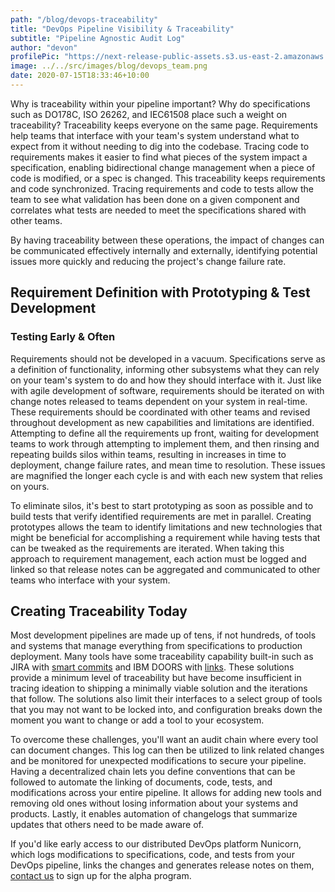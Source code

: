 ```yaml
---
path: "/blog/devops-traceability"
title: "DevOps Pipeline Visibility & Traceability"
subtitle: "Pipeline Agnostic Audit Log"
author: "devon"
profilePic: "https://next-release-public-assets.s3.us-east-2.amazonaws.com/devon_profile_pic.png"
image: ../../src/images/blog/devops_team.png
date: 2020-07-15T18:33:46+10:00
---
```


Why is traceability within your pipeline important? Why do specifications
such as DO178C, ISO 26262, and IEC61508 place such a weight on traceability?
Traceability keeps everyone on the same page. Requirements help teams that
interface with your team's system understand what to expect from it without
needing to dig into the codebase. Tracing code to requirements makes it
easier to find what pieces of the system impact a specification, enabling
bidirectional change management when a piece of code is modified, or a spec
is changed. This traceability keeps requirements and code synchronized.
Tracing requirements and code to tests allow the team to see what validation
has been done on a given component and correlates what tests are needed to
meet the specifications shared with other teams.

By having traceability between these operations, the impact of changes can
be communicated effectively internally and externally, identifying potential
issues more quickly and reducing the project's change failure rate.

## Requirement Definition with Prototyping & Test Development

### Testing Early & Often

Requirements should not be developed in a vacuum. Specifications serve as a
definition of functionality, informing other subsystems what they can rely
on your team's system to do and how they should interface with it. Just like
with agile development of software, requirements should be iterated on with
change notes released to teams dependent on your system in real-time. These
requirements should be coordinated with other teams and revised throughout
development as new capabilities and limitations are identified. Attempting
to define all the requirements up front, waiting for development teams to
work through attempting to implement them, and then rinsing and repeating
builds silos within teams, resulting in increases in time to deployment,
change failure rates, and mean time to resolution. These issues are magnified
the longer each cycle is and with each new system that relies on yours.

To eliminate silos, it's best to start prototyping as soon as possible and
to build tests that verify identified requirements are met in parallel.
Creating prototypes allows the team to identify limitations and new
technologies that might be beneficial for accomplishing a requirement
while having tests that can be tweaked as the requirements are iterated.
When taking this approach to requirement management, each action must be
logged and linked so that release notes can be aggregated and communicated
to other teams who interface with your system.

## Creating Traceability Today

Most development pipelines are made up of tens, if not hundreds, of tools
and systems that manage everything from specifications to production
deployment. Many tools have some traceability capability built-in such as
JIRA with [smart commits](https://confluence.atlassian.com/fisheye/using-smart-commits-960155400.html)
and IBM DOORS with [links](https://www.ibm.com/support/knowledgecenter/en/SSYQBZ_9.6.0/com.ibm.doors.requirements.doc/topics/c_abouttraceability.html). These solutions provide
a minimum level of traceability but have become insufficient in tracing
ideation to shipping a minimally viable solution and the iterations that
follow. The solutions also limit their interfaces to a select group of
tools that you may not want to be locked into, and configuration breaks
down the moment you want to change or add a tool to your ecosystem.

To overcome these challenges, you'll want an audit chain where every tool
can document changes. This log can then be utilized to link related changes
and be monitored for unexpected modifications to secure your pipeline.
Having a decentralized chain lets you define conventions that can be followed
to automate the linking of documents, code, tests, and modifications
across your entire pipeline. It allows for adding new tools and removing
old ones without losing information about your systems and products.
Lastly, it enables automation of changelogs that summarize updates that
others need to be made aware of.

If you'd like early access to our distributed DevOps platform Nunicorn,
which logs modifications to specifications, code, and tests from your
DevOps pipeline, links the changes and generates release notes on them,
[contact us](https://www.nextrelease.io/contact) to sign up for the alpha program.

